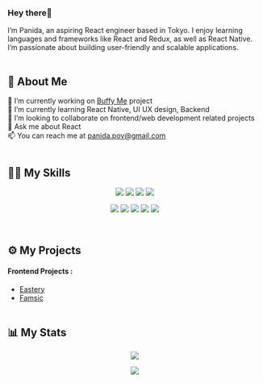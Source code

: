 ### Hey there👋
I’m Panida, an aspiring React engineer based in Tokyo. I enjoy learning languages and frameworks like React and Redux, as well as React Native. I’m passionate about building user-friendly and scalable applications.
<br /><br />

## 👩 About Me
🔭 I’m currently working on [Buffy Me](https://github.com/panida-pov/buffy-me) project\
🌱 I’m currently learning React Native, UI UX design, Backend\
👯 I’m looking to collaborate on frontend/web development related projects\
💬 Ask me about React\
📫 You can reach me at panida.pov@gmail.com
<br /><br />

## 🤹🏻 My Skills
<p align="center">
  <img src="https://img.shields.io/badge/React-20232A?style=for-the-badge&logo=react&logoColor=61DAFB" />
  <img src="https://img.shields.io/badge/redux-764ABC?style=for-the-badge&logo=Redux" />
  <img src="https://img.shields.io/badge/javascript-20232A?style=for-the-badge&logo=javascript" />
  <img src="https://img.shields.io/badge/typescript-20232A?style=for-the-badge&logo=typescript" />
</p>
<p align="center">
  <img src="https://img.shields.io/badge/html5-E34F26?style=for-the-badge&logo=html5&logoColor=FFFFFF" />
  <img src="https://img.shields.io/badge/css3-%231572B6?style=for-the-badge&logo=css3&logoColor=FFFFFF" />
  <img src="https://img.shields.io/badge/git-FFFFFF?style=for-the-badge&logo=git&logoColor=%23F05032&labelColor=FFFFFF" />
  <img src="https://img.shields.io/badge/linux-%23FCC624?style=for-the-badge&logo=linux&logoColor=000000" />
  <img src="https://img.shields.io/badge/mysql-%234479A1?style=for-the-badge&logo=mysql&logoColor=FFFFFF" />
</p>
<br />

## ⚙️ My Projects
#### Frontend Projects :
* [Eastery](https://github.com/panida-pov/eastery)
* [Famsic](https://github.com/panida-pov/famsic)
<br /><br />


## 📊 My Stats
<p align="center"><img src="https://github-readme-stats.vercel.app/api/top-langs/?username=panida-pov&layout=donut&theme=slateorange" /></p>
<p align="center"><img src="https://streak-stats.demolab.com/?user=panida-pov&theme=dracula" /></p>
